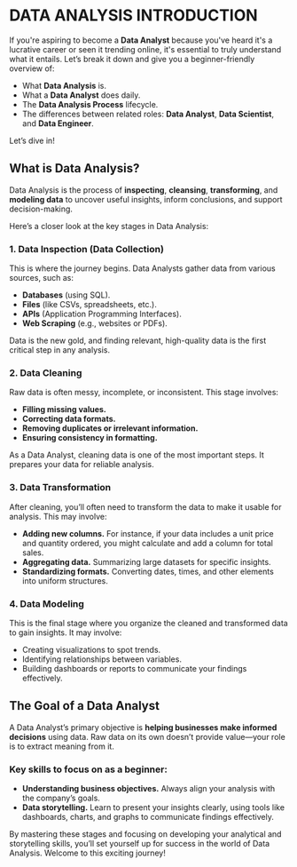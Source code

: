 # DATA ANALYSIS INTRODUCTION

If you're aspiring to become a **Data Analyst** because you've heard it's a lucrative career or seen it trending online, it's essential to truly understand what it entails. Let’s break it down and give you a beginner-friendly overview of:

- What **Data Analysis** is.  
- What a **Data Analyst** does daily.  
- The **Data Analysis Process** lifecycle.  
- The differences between related roles: **Data Analyst**, **Data Scientist**, and **Data Engineer**.  

Let’s dive in!

## **What is Data Analysis?**  
Data Analysis is the process of **inspecting**, **cleansing**, **transforming**, and **modeling data** to uncover useful insights, inform conclusions, and support decision-making.  

Here’s a closer look at the key stages in Data Analysis:

### 1. **Data Inspection (Data Collection)**  
This is where the journey begins. Data Analysts gather data from various sources, such as:  
- **Databases** (using SQL).  
- **Files** (like CSVs, spreadsheets, etc.).  
- **APIs** (Application Programming Interfaces).  
- **Web Scraping** (e.g., websites or PDFs).  

Data is the new gold, and finding relevant, high-quality data is the first critical step in any analysis.


### 2. **Data Cleaning**  
Raw data is often messy, incomplete, or inconsistent. This stage involves:  
- **Filling missing values.**  
- **Correcting data formats.**  
- **Removing duplicates or irrelevant information.**  
- **Ensuring consistency in formatting.**  

As a Data Analyst, cleaning data is one of the most important steps. It prepares your data for reliable analysis.


### 3. **Data Transformation**  
After cleaning, you’ll often need to transform the data to make it usable for analysis. This may involve:  
- **Adding new columns.** For instance, if your data includes a unit price and quantity ordered, you might calculate and add a column for total sales.  
- **Aggregating data.** Summarizing large datasets for specific insights.  
- **Standardizing formats.** Converting dates, times, and other elements into uniform structures.  


### 4. **Data Modeling**  
This is the final stage where you organize the cleaned and transformed data to gain insights. It may involve:  
- Creating visualizations to spot trends.  
- Identifying relationships between variables.  
- Building dashboards or reports to communicate your findings effectively.


## **The Goal of a Data Analyst**  
A Data Analyst’s primary objective is **helping businesses make informed decisions** using data. Raw data on its own doesn’t provide value—your role is to extract meaning from it.  

### Key skills to focus on as a beginner:  
- **Understanding business objectives.** Always align your analysis with the company’s goals.  
- **Data storytelling.** Learn to present your insights clearly, using tools like dashboards, charts, and graphs to communicate findings effectively.


By mastering these stages and focusing on developing your analytical and storytelling skills, you’ll set yourself up for success in the world of Data Analysis. Welcome to this exciting journey!
